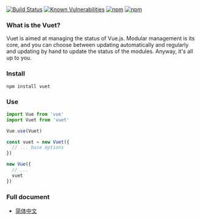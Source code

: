 [![Build Status](https://travis-ci.org/medevicex/vuet.svg?branch=master)](https://travis-ci.org/medevicex/vuet)
[![Known Vulnerabilities](https://snyk.io/test/npm/vuet/badge.svg)](https://snyk.io/test/npm/vuet)
[![npm](https://img.shields.io/npm/v/vuet.svg?style=flat-square)](https://www.npmjs.com/package/vuet) 
[![npm](https://img.shields.io/npm/dt/vuet.svg?style=flat-square)](https://www.npmjs.com/package/vuet)

### What is the Vuet?
Vuet is aimed at managing the status of Vue.js. Modular management is its core, and you can choose between updating automatically and regularly and updating by hand to update the status of
the modules. Anyway, it's all up to you.

### Install
```
npm install vuet
```

### Use
```javascript
import Vue from 'vue'
import Vuet from 'vuet'

Vue.use(Vuet)

const vuet = new Vuet({
  // ... base options
})

new Vue({
  // ...
  vuet
})

```
### Full document
- [简体中文](./docs/zh-cn/README.md)